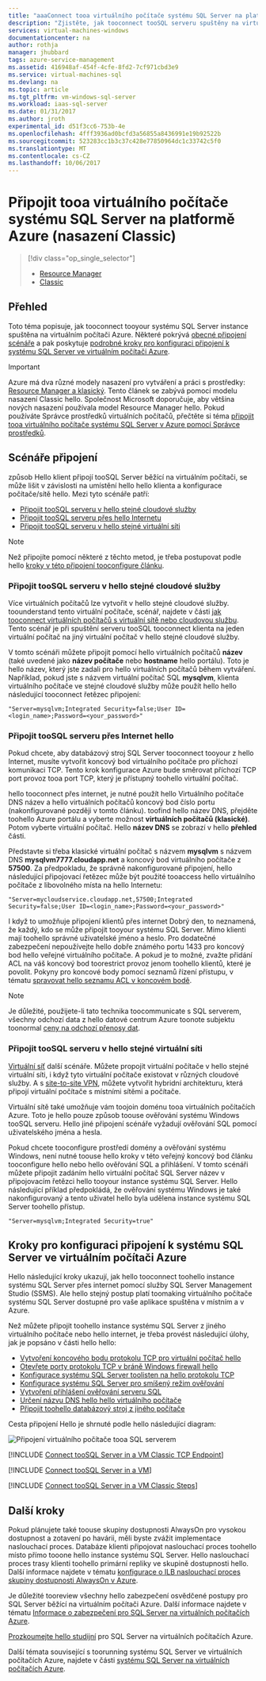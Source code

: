 ```yaml
---
title: "aaaConnect tooa virtuálního počítače systému SQL Server na platformě Azure (klasický) | Microsoft Docs"
description: "Zjistěte, jak tooconnect tooSQL serveru spuštěny na virtuálním počítači v Azure. Toto téma používá model nasazení classic hello. scénáře Hello se liší v závislosti na konfiguraci sítí hello a umístění hello hello klienta."
services: virtual-machines-windows
documentationcenter: na
author: rothja
manager: jhubbard
tags: azure-service-management
ms.assetid: 416948af-454f-4cfe-8fd2-7cf971cbd3e9
ms.service: virtual-machines-sql
ms.devlang: na
ms.topic: article
ms.tgt_pltfrm: vm-windows-sql-server
ms.workload: iaas-sql-server
ms.date: 01/31/2017
ms.author: jroth
experimental_id: d51f3cc6-753b-4e
ms.openlocfilehash: 4fff3936ad0bcfd3a56855a8436991e19b92522b
ms.sourcegitcommit: 523283cc1b3c37c428e77850964dc1c33742c5f0
ms.translationtype: MT
ms.contentlocale: cs-CZ
ms.lasthandoff: 10/06/2017
---
```

# <a name="connect-tooa-sql-server-virtual-machine-on-azure-classic-deployment"></a>Připojit tooa virtuálního počítače systému SQL Server na platformě Azure (nasazení Classic)
> [!div class="op_single_selector"]
> * [Resource Manager](../sql/virtual-machines-windows-sql-connect.md)
> * [Classic](../classic/sql-connect.md)
> 
> 

## <a name="overview"></a>Přehled
Toto téma popisuje, jak tooconnect tooyour systému SQL Server instance spuštěna na virtuálním počítači Azure. Některé pokrývá [obecné připojení scénáře](#connection-scenarios) a pak poskytuje [podrobné kroky pro konfiguraci připojení k systému SQL Server ve virtuálním počítači Azure](#steps-for-configuring-sql-server-connectivity-in-an-azure-vm).

> [!IMPORTANT] 
> Azure má dva různé modely nasazení pro vytváření a práci s prostředky: [Resource Manager a klasický](../../../azure-resource-manager/resource-manager-deployment-model.md). Tento článek se zabývá pomocí modelu nasazení Classic hello. Společnost Microsoft doporučuje, aby většina nových nasazení používala model Resource Manager hello. Pokud používáte Správce prostředků virtuálních počítačů, přečtěte si téma [připojit tooa virtuálního počítače systému SQL Server v Azure pomocí Správce prostředků](../sql/virtual-machines-windows-sql-connect.md).

## <a name="connection-scenarios"></a>Scénáře připojení
způsob Hello klient připojí tooSQL Server běžící na virtuálním počítači, se může lišit v závislosti na umístění hello hello klienta a konfigurace počítače/sítě hello. Mezi tyto scénáře patří:

* [Připojit tooSQL serveru v hello stejné cloudové služby](#connect-to-sql-server-in-the-same-cloud-service)
* [Připojit tooSQL serveru přes hello Internetu](#connect-to-sql-server-over-the-internet)
* [Připojit tooSQL serveru v hello stejné virtuální síti](#connect-to-sql-server-in-the-same-virtual-network)

> [!NOTE]
> Než připojíte pomocí některé z těchto metod, je třeba postupovat podle hello [kroky v této připojení tooconfigure článku](#steps-for-configuring-sql-server-connectivity-in-an-azure-vm).
> 
> 

### <a name="connect-toosql-server-in-hello-same-cloud-service"></a>Připojit tooSQL serveru v hello stejné cloudové služby
Více virtuálních počítačů lze vytvořit v hello stejné cloudové služby. toounderstand tento virtuální počítače, scénář, najdete v části [jak tooconnect virtuálních počítačů s virtuální sítě nebo cloudovou službu](../classic/connect-vms.md#connect-vms-in-a-standalone-cloud-service). Tento scénář je při spuštění serveru tooSQL tooconnect klienta na jeden virtuální počítač na jiný virtuální počítač v hello stejné cloudové služby.

V tomto scénáři můžete připojit pomocí hello virtuálních počítačů **název** (také uvedené jako **název počítače** nebo **hostname** hello portálu). Toto je hello název, který jste zadali pro hello virtuálních počítačů během vytváření. Například, pokud jste s názvem virtuální počítač SQL **mysqlvm**, klienta virtuálního počítače ve stejné cloudové služby může použít hello hello následující tooconnect řetězec připojení:

    "Server=mysqlvm;Integrated Security=false;User ID=<login_name>;Password=<your_password>"

### <a name="connect-toosql-server-over-hello-internet"></a>Připojit tooSQL serveru přes Internet hello
Pokud chcete, aby databázový stroj SQL Server tooconnect tooyour z hello Internet, musíte vytvořit koncový bod virtuálního počítače pro příchozí komunikaci TCP. Tento krok konfigurace Azure bude směrovat příchozí TCP port provoz tooa port TCP, který je přístupný toohello virtuální počítač.

hello tooconnect přes internet, je nutné použít hello Virtuálního počítače DNS název a hello virtuálních počítačů koncový bod číslo portu (nakonfigurované později v tomto článku). toofind hello název DNS, přejděte toohello Azure portálu a vyberte možnost **virtuálních počítačů (klasické)**. Potom vyberte virtuální počítač. Hello **název DNS** se zobrazí v hello **přehled** části.

Představte si třeba klasické virtuální počítač s názvem **mysqlvm** s názvem DNS **mysqlvm7777.cloudapp.net** a koncový bod virtuálního počítače z **57500**. Za předpokladu, že správně nakonfigurované připojení, hello následující připojovací řetězec může být použité tooaccess hello virtuálního počítače z libovolného místa na hello Internetu:

    "Server=mycloudservice.cloudapp.net,57500;Integrated Security=false;User ID=<login_name>;Password=<your_password>"

I když to umožňuje připojení klientů přes internet Dobrý den, to neznamená, že každý, kdo se může připojit tooyour systému SQL Server. Mimo klienti mají toohello správné uživatelské jméno a heslo. Pro dodatečné zabezpečení nepoužívejte hello dobře známého portu 1433 pro koncový bod hello veřejné virtuálního počítače. A pokud je to možné, zvažte přidání ACL na váš koncový bod toorestrict provoz jenom toohello klientů, které je povolit. Pokyny pro koncové body pomocí seznamů řízení přístupu, v tématu [spravovat hello seznamu ACL v koncovém bodě](../classic/setup-endpoints.md#manage-the-acl-on-an-endpoint).

> [!NOTE]
> Je důležité, použijete-li tato technika toocommunicate s SQL serverem, všechny odchozí data z hello datové centrum Azure toonote subjektu toonormal [ceny na odchozí přenosy dat](https://azure.microsoft.com/pricing/details/data-transfers/).
> 
> 

### <a name="connect-toosql-server-in-hello-same-virtual-network"></a>Připojit tooSQL serveru v hello stejné virtuální síti
[Virtuální síť](../../../virtual-network/virtual-networks-overview.md) další scénáře. Můžete propojit virtuální počítače v hello stejné virtuální síti, i když tyto virtuální počítače existovat v různých cloudové služby. A s [site-to-site VPN](../../../vpn-gateway/vpn-gateway-site-to-site-create.md), můžete vytvořit hybridní architekturu, která připojí virtuální počítače s místními sítěmi a počítače.

Virtuální sítě také umožňuje vám toojoin doménu tooa virtuálních počítačích Azure. Toto je hello pouze způsob toouse ověřování systému Windows tooSQL serveru. Hello jiné připojení scénáře vyžadují ověřování SQL pomocí uživatelského jména a hesla.

Pokud chcete tooconfigure prostředí domény a ověřování systému Windows, není nutné toouse hello kroky v této veřejný koncový bod článku tooconfigure hello nebo hello ověřování SQL a přihlášení. V tomto scénáři můžete připojit zadáním hello virtuální počítač SQL Server název v připojovacím řetězci hello tooyour instance systému SQL Server. Hello následující příklad předpokládá, že ověřování systému Windows je také nakonfigurovaný a tento uživatel hello byla udělena instance systému SQL Server toohello přístup.

    "Server=mysqlvm;Integrated Security=true"

## <a name="steps-for-configuring-sql-server-connectivity-in-an-azure-vm"></a>Kroky pro konfiguraci připojení k systému SQL Server ve virtuálním počítači Azure
Hello následující kroky ukazují, jak hello tooconnect toohello instance systému SQL Server přes internet pomocí služby SQL Server Management Studio (SSMS). Ale hello stejný postup platí toomaking virtuálního počítače systému SQL Server dostupné pro vaše aplikace spuštěna v místním a v Azure.

Než můžete připojit toohello instance systému SQL Server z jiného virtuálního počítače nebo hello internet, je třeba provést následující úlohy, jak je popsáno v části hello hello:

* [Vytvoření koncového bodu protokolu TCP pro virtuální počítač hello](#create-a-tcp-endpoint-for-the-virtual-machine)
* [Otevřete porty protokolu TCP v bráně Windows firewall hello](#open-tcp-ports-in-the-windows-firewall-for-the-default-instance-of-the-database-engine)
* [Konfigurace systému SQL Server toolisten na hello protokolu TCP](#configure-sql-server-to-listen-on-the-tcp-protocol)
* [Konfigurace systému SQL Server pro smíšený režim ověřování](#configure-sql-server-for-mixed-mode-authentication)
* [Vytvoření přihlášení ověřování serveru SQL](#create-sql-server-authentication-logins)
* [Určení názvu DNS hello hello virtuálního počítače](#determine-the-dns-name-of-the-virtual-machine)
* [Připojit toohello databázový stroj z jiného počítače](#connect-to-the-database-engine-from-another-computer)

Cesta připojení Hello je shrnuté podle hello následující diagram:

![Připojení virtuálního počítače tooa SQL serverem](../../../../includes/media/virtual-machines-sql-server-connection-steps/SQLServerinVMConnectionMap.png)

[!INCLUDE [Connect tooSQL Server in a VM Classic TCP Endpoint](../../../../includes/virtual-machines-sql-server-connection-steps-classic-tcp-endpoint.md)]

[!INCLUDE [Connect tooSQL Server in a VM](../../../../includes/virtual-machines-sql-server-connection-steps.md)]

[!INCLUDE [Connect tooSQL Server in a VM Classic Steps](../../../../includes/virtual-machines-sql-server-connection-steps-classic.md)]

## <a name="next-steps"></a>Další kroky
Pokud plánujete také toouse skupiny dostupnosti AlwaysOn pro vysokou dostupnost a zotavení po havárii, měli byste zvážit implementace naslouchací proces. Databáze klienti připojovat naslouchací proces toohello místo přímo tooone hello instance systému SQL Server. Hello naslouchací proces trasy klienti toohello primární repliky ve skupině dostupnosti hello. Další informace najdete v tématu [konfigurace o ILB naslouchací proces skupiny dostupnosti AlwaysOn v Azure](../classic/ps-sql-int-listener.md).

Je důležité tooreview všechny hello zabezpečení osvědčené postupy pro SQL Server běžící na virtuálním počítači Azure. Další informace najdete v tématu [Informace o zabezpečení pro SQL Server na virtuálních počítačích Azure](../sql/virtual-machines-windows-sql-security.md).

[Prozkoumejte hello studijní](https://azure.microsoft.com/documentation/learning-paths/sql-azure-vm/) pro SQL Server na virtuálních počítačích Azure. 

Další témata související s toorunning systému SQL Server ve virtuálních počítačích Azure, najdete v části [systému SQL Server na virtuálních počítačích Azure](../sql/virtual-machines-windows-sql-server-iaas-overview.md).

